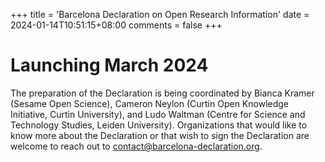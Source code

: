 +++
title = 'Barcelona Declaration on Open Research Information'
date = 2024-01-14T10:51:15+08:00
comments = false
+++

# Launching March 2024

The preparation of the Declaration is being coordinated by Bianca Kramer (Sesame Open Science), Cameron Neylon (Curtin Open Knowledge Initiative, Curtin University), and Ludo Waltman (Centre for Science and Technology Studies, Leiden University). Organizations that would like to know more about the Declaration or that wish to sign the Declaration are welcome to reach out to [contact@barcelona-declaration.org](mailto:contact@barcelona-declaration.org).


